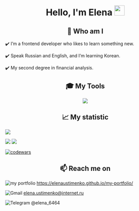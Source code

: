 
<h1 align="center">Hello, I'm Elena
<img src="https://github.com/blackcater/blackcater/raw/main/images/Hi.gif" height="32"/></h1>




<h2 align="center">💬 Who am I</h2>

<p>✔️ I’m a frontend developer who likes to learn something new.</p>
<p>✔️ Speak Russian and English, and I’m learning Korean.</p>
<p>✔️ My second degree in financial analysis.</p>




<h2 align="center">🎓 My Tools</h2>


<p align="center">
  <a href="https://skillicons.dev">
    <img src="https://skillicons.dev/icons?i=html,css,sass,js,react,ts,jest,nextjs,redux,graphql,nodejs,express,nginx,mongodb,webpack,postman,figma,vscode,npm,git,github" />
  </a>
</p>




<h2 align="center">📈 My statistic</h2>

![](https://github-profile-summary-cards.vercel.app/api/cards/profile-details?username=ElenaUstimenko&theme=city_lights)


![](https://github-profile-summary-cards.vercel.app/api/cards/repos-per-language?username=ElenaUstimenko&theme=city_lights)   ![](https://github-profile-summary-cards.vercel.app/api/cards/stats?username=ElenaUstimenko&theme=city_lights)


[![codewars](https://www.codewars.com/users/Elena2024/badges/small)](https://www.codewars.com/users/Elena2024) 




<h2 align="center">📫 Reach me on</h2>


![my portfolio](https://user-images.githubusercontent.com/25181517/192107854-765620d7-f909-4953-a6da-36e1ef69eea6.png) https://elenaustimenko.github.io/my-portfolio/


![Gmail](https://img.shields.io/badge/Gmail-D14836?style=for-the-badge&logo=gmail&logoColor=white)      elena.ustimenko@internet.ru


![Telegram](https://img.shields.io/badge/Telegram-2CA5E0?style=for-the-badge&logo=telegram&logoColor=white)      @elena_6464